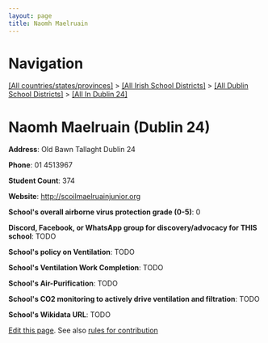 ```yaml
---
layout: page
title: Naomh Maelruain
---
```

# Navigation

[[All countries/states/provinces]](../../../..) > [[All Irish School Districts]](../../..) > [[All Dublin School Districts]](../..) > [[All In Dublin 24]](..)

# Naomh Maelruain (Dublin 24)

**Address**: Old Bawn Tallaght Dublin 24

**Phone**: 01 4513967

**Student Count**: 374

**Website**: <http://scoilmaelruainjunior.org>

**School's overall airborne virus protection grade (0-5)**: 0

**Discord, Facebook, or WhatsApp group for discovery/advocacy for THIS school**: TODO

**School's policy on Ventilation**: TODO

**School's Ventilation Work Completion**: TODO

**School's Air-Purification**: TODO

**School's CO2 monitoring to actively drive ventilation and filtration**: TODO

**School's Wikidata URL**: TODO


[Edit this page](https://github.com/ventilate-schools/Ireland/edit/main/./Dublin_24/Naomh_Maelruain.md). See also [rules for contribution](../../../contribution-rules/)